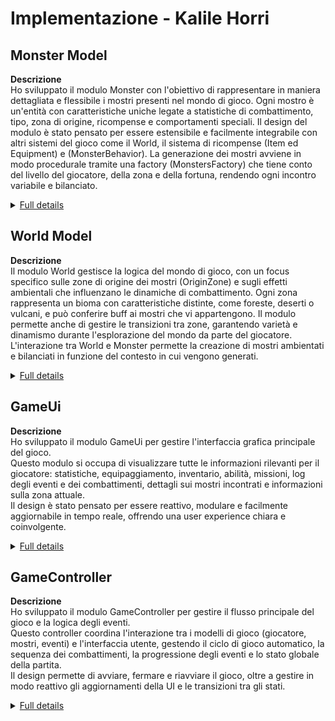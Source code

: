 # Implementazione - Kalile Horri

## Monster Model

**Descrizione**  
Ho sviluppato il modulo Monster con l'obiettivo di rappresentare in maniera dettagliata e flessibile i mostri presenti nel mondo di gioco. Ogni mostro è un'entità con caratteristiche uniche legate a statistiche di combattimento, tipo, zona di origine, ricompense e comportamenti speciali. Il design del modulo è stato pensato per essere estensibile e facilmente integrabile con altri sistemi del gioco come il World, il sistema di ricompense (Item ed Equipment) e (MonsterBehavior). La generazione dei mostri avviene in modo procedurale tramite una factory (MonstersFactory) che tiene conto del livello del giocatore, della zona e della fortuna, rendendo ogni incontro variabile e bilanciato.

<details>
<summary><u>Full details</u></summary>

### Aspetti implementativi

- Utilizzo di una enum per rappresentare i diversi tipi di mostri (Beast, Undead, Dragon, ecc.), ognuno con modificatori specifici alle statistiche.
- Classe Monster come entità centrale, composta da attributi base (MonsterAttributes) e stati speciali (berserk, regenerating), oltre a informazioni di contesto come la zona di origine e il comportamento.
- Implementazione di una factory (MonstersFactory) per la generazione dinamica di mostri, con logiche per:
  - Scelta casuale del nome da una lista caricata tramite MonsterLoader
  - Scala delle statistiche in base al livello del giocatore e alla difficoltà (strong)
  - Applicazione di modificatori legati al tipo (applyTypeModifiers) e al comportamento (MonsterBehavior)
  - Calcolo delle ricompense (oro, esperienza, oggetti)
- Comportamenti modulari definiti tramite il trait MonsterBehavior con implementazioni come Aggressive, Defensive, Berserk, Regenerating, ecc. Questi comportamenti modificano direttamente le statistiche o gli stati del mostro.

### Funzionalità principali

| Componente/Metodo                        | Descrizione                                                                 |
| ---------------------------------------- | --------------------------------------------------------------------------- |
| **MonsterType**                          | Enum dei tipi di mostro (Beast, Undead, Humanoid, Dragon, Demon, Elemental) |
| **MonsterAttributes**                    | Statistiche di combattimento e vulnerabilità                                |
| **Monster.receiveDamage**                | Applica danno al mostro, riducendo gli HP                                   |
| **Monster.receiveHealing**               | Cura il mostro, aumentando gli HP                                           |
| **Monster.explosionDamage**              | Calcola il danno da esplosione o attacco speciale                           |
| **Monster.isDead**                       | Verifica se il mostro è sconfitto                                           |
| **MonsterBehavior**                      | Comportamenti speciali che modificano attributi o stato del mostro          |
| **MonstersFactory.randomMonsterForZone** | Genera un mostro casuale per una zona e livello specifici                   |
| **MonstersFactory.scaleLevel**           | Calcola il livello del mostro in base al giocatore e alla difficoltà        |
| **MonstersFactory.generateAttributes**   | Genera attributi di combattimento scalati                                   |
| **MonstersFactory.applyTypeModifiers**   | Applica modifiche agli attributi in base al tipo di mostro                  |
| **MonstersFactory.generateRewards**      | Calcola le ricompense (oro, esperienza, oggetti, equipaggiamento)           |

</details>

## World Model

**Descrizione**  
Il modulo World gestisce la logica del mondo di gioco, con un focus specifico sulle zone di origine dei mostri (OriginZone) e sugli effetti ambientali che influenzano le dinamiche di combattimento. Ogni zona rappresenta un bioma con caratteristiche distinte, come foreste, deserti o vulcani, e può conferire buff ai mostri che vi appartengono. Il modulo permette anche di gestire le transizioni tra zone, garantendo varietà e dinamismo durante l'esplorazione del mondo da parte del giocatore.
L'interazione tra World e Monster permette la creazione di mostri ambientati e bilanciati in funzione del contesto in cui vengono generati.

<details>
<summary><u>Full details</u></summary>

### Aspetti implementativi

- Definizione dell'enumerazione OriginZone che rappresenta le diverse aree del mondo (Forest, Swamp, Desert, Volcano, Plains), ognuna con caratteristiche ambientali uniche.
- La funzione applyZoneBuffs(monster, currentZone) applica modificatori alle statistiche del mostro solo se si trova nella sua zona di origine:
  - Forest: aumenta la difesa
  - Desert: aumenta l'attacco
  - Volcano: aumenta gli HP
  - Swamp: riduce le vulnerabilità ai danni (fisici e magici)
  - Plains: nessun effetto speciale
- La funzione randomWorld(currentZone) garantisce la transizione verso una nuova zona casuale diversa da quella attuale.
- La funzione getZoneDescription(zone) fornisce descrizioni testuali leggibili e utili per l'interfaccia utente, spiegando gli effetti di ogni zona.

### Funzionalità principali

| Componente/Metodo            | Descrizione                                                                     |
| ---------------------------- | ------------------------------------------------------------------------------- |
| **OriginZone**               | Enum che rappresenta le zone del mondo (Forest, Swamp, Desert, Volcano, Plains) |
| **World.randomWorld**        | Restituisce una nuova zona casuale diversa da quella attuale                    |
| **World.applyZoneBuffs**     | Applica buff ambientali ai mostri che si trovano nella loro zona di origine     |
| **World.getZoneDescription** | Restituisce una descrizione testuale degli effetti ambientali di una zona       |

</details>

## GameUi

**Descrizione**  
Ho sviluppato il modulo GameUi per gestire l'interfaccia grafica principale del gioco.  
Questo modulo si occupa di visualizzare tutte le informazioni rilevanti per il giocatore: statistiche, equipaggiamento, inventario, abilità, missioni, log degli eventi e dei combattimenti, dettagli sui mostri incontrati e informazioni sulla zona attuale.  
Il design è stato pensato per essere reattivo, modulare e facilmente aggiornabile in tempo reale, offrendo una user experience chiara e coinvolgente.

<details>
<summary><u>Full details</u></summary>

### Aspetti implementativi

GameUi è strutturato come un oggetto che gestisce la finestra principale del gioco tramite una griglia di pannelli, ciascuno dedicato a una sezione specifica (statistiche, inventario, mondo, abilità, missioni, diario, log combattimenti, info mostro).  
L'interfaccia si adatta dinamicamente alle dimensioni dello schermo e aggiorna i dati in tempo reale in risposta agli eventi di gioco.

- Utilizzo di layout flessibili (BorderPane, VBox, HBox, GridPane) per organizzare i contenuti.
- Aggiornamento automatico delle informazioni tramite metodi come `updatePlayerInfo`, `addCombatLog`, `addEventLog`, `updateMonsterInfo`.
- Gestione dello stato interno (player, messaggi, mostro corrente) per garantire coerenza tra logica e visualizzazione.
- Implementazione di funzionalità interattive come la barra di progresso animata nel diario dell'eroe e la schermata di game over con possibilità di restart.
- Modularità dei pannelli per facilitare l'estensione e la manutenzione dell'interfaccia.

### Funzionalità principali

| Componente/Metodo            | Descrizione                                                         |
| ---------------------------- | ------------------------------------------------------------------- |
| **open**                     | Apre la finestra principale del gioco e visualizza tutti i pannelli |
| **updatePlayerInfo**         | Aggiorna le informazioni del giocatore nella UI                     |
| **addCombatLog**             | Aggiunge un messaggio al log dei combattimenti                      |
| **addEventLog**              | Aggiunge un messaggio al diario degli eventi                        |
| **updateMonsterInfo**        | Aggiorna il pannello con le informazioni sul mostro attuale         |
| **showGameOverWithRestart**  | Mostra la schermata di game over con opzione di restart             |
| **resetData**                | Resetta lo stato interno della UI quando si riavvia il gioco        |
| **createRoot**               | Crea la struttura principale della UI con tutti i pannelli          |
| **createHeroDiaryPanel**     | Crea il pannello diario con barra di progresso animata              |
| **createCombatLogContent**   | Visualizza il log dei combattimenti                                 |
| **createMonsterInfoContent** | Visualizza i dettagli del mostro incontrato                         |

</details>

## GameController

**Descrizione**  
Ho sviluppato il modulo GameController per gestire il flusso principale del gioco e la logica degli eventi.  
Questo controller coordina l'interazione tra i modelli di gioco (giocatore, mostri, eventi) e l'interfaccia utente, gestendo il ciclo di gioco automatico, la sequenza dei combattimenti, la progressione degli eventi e lo stato globale della partita.  
Il design permette di avviare, fermare e riavviare il gioco, oltre a gestire in modo reattivo gli aggiornamenti della UI e le transizioni tra gli stati.

<details>
<summary><u>Full details</u></summary>

### Aspetti implementativi

GameController è strutturato come oggetto singleton che mantiene lo stato corrente del giocatore e gestisce il timer del ciclo di gioco.  
Il ciclo principale (`startGameLoop`) attiva eventi a intervalli regolari, alternando combattimenti, esplorazioni e altri eventi casuali.  
La logica di combattimento è gestita tramite sequenze di passi (`showFightStepsSequentially`), con aggiornamenti graduali della UI per migliorare la presentazione.  
Il controller si occupa anche della gestione del game over, offrendo la possibilità di riavviare la partita tramite una callback che riapre la schermata di creazione del personaggio e la UI di gioco.

- Gestione dello stato del giocatore e del timer del gioco.
- Attivazione automatica di eventi tramite intervalli temporizzati.
- Coordinamento tra moduli di combattimento, eventi e interfaccia grafica.
- Aggiornamento reattivo della UI in base allo stato del gioco.
- Gestione del game over e restart tramite callback.
- Supporto per il triggering manuale di eventi (utile per test/debug).

### Funzionalità principali

| Componente/Metodo              | Descrizione                                                       |
| ------------------------------ | ----------------------------------------------------------------- |
| **startGame**                  | Avvia una nuova partita con il giocatore selezionato              |
| **stopGame**                   | Ferma il ciclo di gioco e cancella il timer                       |
| **startGameLoop**              | Avvia il ciclo principale che genera eventi a intervalli regolari |
| **triggerRandomEvent**         | Attiva un evento casuale e aggiorna lo stato del gioco            |
| **showFightStepsSequentially** | Visualizza i passi del combattimento con aggiornamenti graduali   |
| **handleGameOver**             | Gestisce la fine della partita e offre la possibilità di restart  |
| **updateUI**                   | Aggiorna la UI con lo stato corrente del giocatore                |
| **getCurrentPlayer**           | Restituisce il giocatore attuale                                  |
| **isRunning**                  | Indica se il ciclo di gioco è attivo                              |
| **triggerEvent**               | Attiva manualmente un evento specifico (per test/debug)           |

</details>
